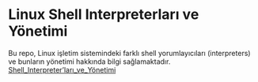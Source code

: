 # **Linux Shell Interpreterları ve Yönetimi**

Bu repo, Linux işletim sistemindeki farklı shell yorumlayıcıları (interpreters) ve bunların yönetimi hakkında bilgi sağlamaktadır. [Shell_Interpreter’ları_ve_Yönetimi](Shell_Interpreter’ları_ve_Yönetimi.md)
